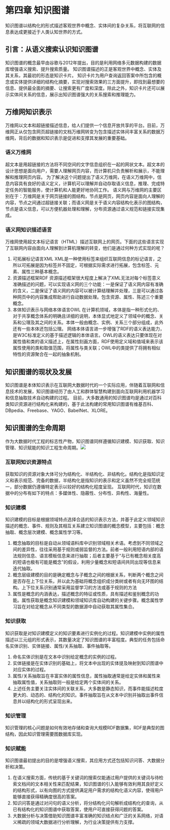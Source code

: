 # 第四章 知识图谱
知识图谱以结构化的形式描述客观世界中概念、实体间的复杂关系，将互联网的信息表达成更接近于人类认知世界的方式。

## 引言：从语义搜索认识知识图谱
知识图谱的概念最早由谷歌与2012年提出，目的是利用网络多元数据构建的数据库增强语义搜索、提升搜索质量。
知识图谱描述的正是客观世界中概念、实体及其关系，其最初的形态是知识卡片。
知识卡片为用户查询返回答案中所包含的概念或实体提供详细的结构化摘要，实现对搜索效果的三方面提升，即找到最想要的信息、提供最全面的摘要、让搜索更有广度和深度。除此之外，知识卡片还可以展示实体间关系的信息，展示出知识图谱强大的关系搜索和推理能力。

## 万维网知识表示
万维网以文本和超链接描述信息，给人们提供一个信息开放共享的平台。目前，万维网正从仅包含网页超链接的文档万维网转变为包含描述实体间丰富关系的数据万维网，背后的数据和知识表示是促进和支撑其发展的重要基础。
### 语义万维网
超文本是用超链接的方法将不同空间的文字信息组织在一起的网状文本。超文本的设计思想是面向用户，需要人理解网页内容，而计算机只负责解析和展示，不能理解和推理网页内容。
为了解决这个问题提出了语义万维网，在语义万维网中，信息内容具有良好的语义定义，计算机可以理解并自动存取语义信息，推理、完成特定任务的智能服务，使计算机和人能更好地协同工作。
语义网与万维网的主要区别在于：万维网是关于网页链接的图结构，节点是网页，网页内容是面向人理解的内容，节点之间通过超链接关联；而语义网是关于语义内容结构化表示的图结构，节点是语义信息，可以方便机器处理和理解，分布资源通过语义规范和链接实现集成。
### 语义网知识描述语言
万维网使用超文本标记语言（HTML）描述互联网上的网页。下面的这些语言实现了互联网内容由面向人理解到计算机理解的转变，他们是通过何种方式实现的呢？
1. 可拓展标记语言XML
XML是一种使用标签来组织互联网信息的标记语言，之所以可拓展是因为标签并不固定，可根据实际需求进行拓展，包含标签、元素、属性三种基本概念。
2. 资源描述框架RDF
资源描述框架很大程度上解决了XML无法对每个标签意义准确描述的问题，可以实现语义网的三个功能：一是保证了语义网内容有准确的含义，二是保证了语义网的内容可以被计算结理解并处理，三是可以通过各种网页中的内容集成帮助进行自动数据处理。包含资源、属性、陈述三个重要概念。
3. 本体知识表示与网络本体语言OWL
在计算机领域，本体是指一种形式化的、对于共享概念体系的明确且详细的说明，本体显式地定义了领域中的概念、关系和公理及其之间的关系。本体一般由概念、实例、关系三个部分组成，此外还有一些本体还包括公理。
网络本体语言进一步增强了RDF的语义表达能力，是W3C标准定义的基于描述逻辑的本体语言。OWL的语义表达只要体现在对属性值和类的语义描述上，在属性刻画方面，RDF使用定义域和值域来表示该属性使用的类和取值范围，将属性与类关联；OWL中的类提供了将拥有相似特性的资源聚合在一起的抽象机制。

## 知识图谱的现状及发展
知识图谱是本体知识表示在互联网大数据时代的一个实际应用，伴随着互联网和信息技术的发展，知识图谱经历了由人工和群体智慧构建到面向互联网利用机器学习和信息抽取技术自动构建的过程。
目前，大多数通用的知识图谱均是通过对百科类知识资源进行结构化来构建的，基于此法构建的常用知识图谱有维基百科、DBpedia、Freebase、YAGO、BabelNet、XLORE。

## 知识图谱的生命周期
作为大数据时代工程的标志性产物，知识图谱同样遵循知识建模、知识获取、知识管理、知识赋能的知识工程生命周期。![](https://tva1.sinaimg.cn/large/008i3skNgy1gz9g2kof5sj30u0140dli.jpg)
### 互联网知识资源特点
获取知识的资源对象大体可分为结构化、半结构化、非结构化。结构化是指知识定义和表示规范、完备的数据，半结构化是指知识的表示和定义虽然不完全规范统一，部分数据仍遵循特定表示以较好的结构化程度呈现。
互联网时代，知识在数据中的分布有如下的特点：多媒体性、隐蔽性、分布性、异构性、海量性。
### 知识建模
知识建模的目标是根据领域特点选择合适的知识表示方法，并基于此定义领域知识描述的概念、事件、规则及其相互关系建立知识图谱的概念模型，主要包括：概念抽取、概念层次建模、概念属性学习等。
1. 概念抽取的目标是自动从领域语料库中识别领域相关术语。考虑到不同领域之间的差异性，往往采用基于规则或弱监督的方法。前者一般利用短语内部的语法规则信息、语言模板信息来进行抽取；后者主要基于“与已有概念相关度高的短语也极有可能是概念”的假设，利用少量概念和短语间共同出现等信息来迭代抽取。
2. 概念层级建模的目的是确定概念与子概念之间的根据关系，判断两个概念之间是否存在上下位关系，并以此为基础将概念组织成分类树或者有向无环图的结构。上下位关系识别通常采用监督学习的方法或基于规则的方法
3. 属性是概念的内涵表达，描述概念的特征或性质，具有描述和鉴别概念的功能。属性获取是概念知识建模和领域知识库自动构建的关键步骤。概念属性学习旨在对给定概念从不同类型的数据源中自动获取其属性集合。
### 知识获取
知识获取是对知识建模定义的知识要素进行实例化的过程。知识建模中实例的属性描述以三元组的形式表示，其数量决定了知识图谱的丰富程度。典型的任务包括命名实体识别、实体链接、属性/关系抽取、事件抽取等。
1. 命名实体识别是在文本中识别给定概念的实例的过程。
2. 实体链接是在实体识别的基础上，将文本中出现的实体提及映射到知识图谱中对应实体的过程。
3. 属性/关系抽取旨在丰富实体的属性信息，属性抽取通常是给定实体和属性来抽取属性值，关系抽取则一般是给定两个实体间的关系。
4. 上述任务主要关注实体间的关联关系，大多数是静态知识，而事件能描述粒度更大的、动态的、结构化的知识。事件抽取旨在从文本中识别并抽取出事件信息并以结构化的形式呈现出来。
### 知识管理
知识管理的核心问题是如何有效地存储和查询大规模RDF数据集，RDF是典型的图结构，因此知识管理需要图数据库实现。
### 知识赋能
知识图谱最初提出的目的是增强语义搜索，其应用方式还包括知识问答、大数据分析和决策。
1. 在语义搜索方面，传统的基于关键词的搜索仅能通过用户提供的关键词与待检索文档间的文本相关性来匹配结果，知识图谱的引入能够有效利用其良好定义的结构形式，以有向图的方式提供满足用户需求的结构化语义内容，使得用户能够直接获得精确度很高的答案。
2. 知识问答是通过对问句的语义分析，将分结构化问句解析成结构化的查询，从已有结构化的知识图谱中获取答案，使用户可直接获得问题的答案。
3. 大数据分析与决策借助知识图谱丰富准确的知识结点和广泛的关系网络，对语义稀疏的领域大数据进行分析理解，为行业决策提供有力支撑。

